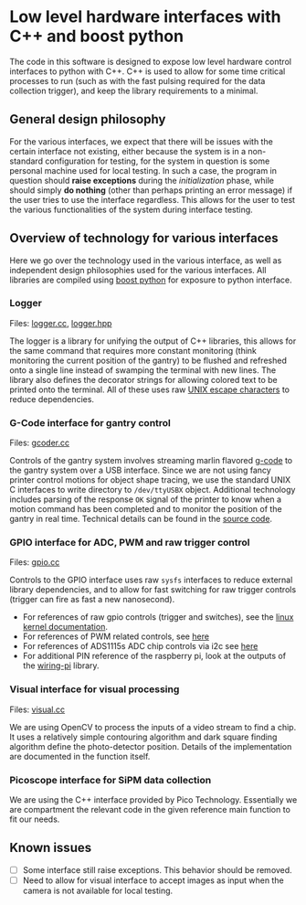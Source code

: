 # Low level hardware interfaces with C++ and boost python

The code in this software is designed to expose low level hardware control
interfaces to python with C++. C++ is used to allow for some time critical
processes to run (such as with the fast pulsing required for the data collection
trigger), and keep the library requirements to a minimal.

## General design philosophy

For the various interfaces, we expect that there will be issues with the certain
interface not existing, either because the system is in a non-standard
configuration for testing, for the system in question is some personal machine
used for local testing. In such a case, the program in question should **raise
exceptions** during the *initialization* phase, while should simply **do
nothing** (other than perhaps printing an error message) if the user tries to use
the interface regardless. This allows for the user to test the various
functionalities of the system during interface testing.

## Overview of technology for various interfaces

Here we go over the technology used in the various interface, as well as
independent design philosophies used for the various interfaces. All libraries
are compiled using [boost python][boostpython] for exposure to python interface.

### Logger

Files: [logger.cc](logger.cc), [logger.hpp](logger.hpp)

The logger is a library for unifying the output of C++ libraries, this allows for
the same command that requires more constant monitoring (think monitoring the
current position of the gantry) to be flushed and refreshed onto a single line
instead of swamping the terminal with new lines. The library also defines the
decorator strings for allowing colored text to be printed onto the terminal. All
of these uses raw [UNIX escape characters][escapechar] to reduce dependencies.

### G-Code interface for gantry control

Files: [gcoder.cc](gcoder.cc)

Controls of the gantry system involves streaming marlin flavored [g-code][gcode]
to the gantry system over a USB interface. Since we are not using fancy printer
control motions for object shape tracing, we use the standard UNIX C interfaces
to write directory to `/dev/ttyUSBX` object. Additional technology includes
parsing of the response `OK` signal of the printer to know when a motion command
has been completed and to monitor the position of the gantry in real time.
Technical details can be found in the [source code](gcoder.cc).

### GPIO interface for ADC, PWM and raw trigger control

Files: [gpio.cc](gpio.cc)

Controls to the GPIO interface uses raw `sysfs` interfaces to reduce external
library dependencies, and to allow for fast switching for raw trigger controls
(trigger can fire as fast a new nanosecond).

- For references of raw gpio controls (trigger and switches), see the [linux
  kernel documentation][gpio-elinux].
- For references of PWM related controls, see [here][pwm]
- For references of ADS1115s ADC chip controls via i2c see [here][ads1115]
- For additional PIN reference of the raspberry pi, look at the outputs of the
  [wiring-pi][wiringpi] library.

### Visual interface for visual processing

Files: [visual.cc](visual.cc)

We are using OpenCV to process the inputs of a video stream to find a chip. It
uses a relatively simple contouring algorithm and dark square finding algorithm
define the photo-detector position. Details of the implementation are documented
in the function itself.

### Picoscope interface for SiPM data collection

We are using the C++ interface provided by Pico Technology. Essentially we are
compartment the relevant code in the given reference main function to fit our
needs.

## Known issues

- [ ] Some interface still raise exceptions. This behavior should be removed.
- [ ] Need to allow for visual interface to accept images as input when the camera
  is not available for local testing.

[gcode]: https://marlinfw.org/meta/gcode/
[escapechar]: https://en.wikipedia.org/wiki/ANSI_escape_code
[boostpython]: https://www.boost.org/doc/libs/1_73_0/libs/python/doc/html/index.html
[gpio-elinux]: https://elinux.org/GPIO
[pwm]: https://jumpnowtek.com/rpi/Using-the-Raspberry-Pi-Hardware-PWM-timers.html
[ads1115]: http://www.bristolwatch.com/rpi/ads1115.html
[wiringpi]: http://wiringpi.com/